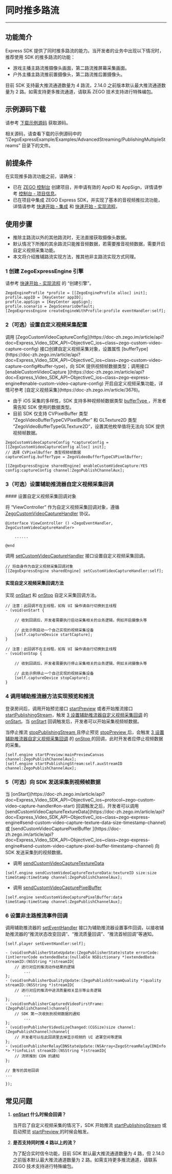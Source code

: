 # 同时推多路流

- - -

## 功能简介


Express SDK 提供了同时推多路流的能力。当开发者的业务中出现以下情况时，推荐使用 SDK 的推多路流的功能：

- 游戏主播主路流推摄像头画面，第二路流推屏幕采集画面。
- 户外主播主路流推前置摄像头，第二路流推后置摄像头。

<Note title="说明">

目前 SDK 支持最大推流通道数量为 4 路流，2.14.0 之前版本默认最大推流通道数量为 2 路。如需支持更多推流通道，请联系 ZEGO 技术支持进行特殊编包。
</Note>


## 示例源码下载

请参考 [下载示例源码](https://doc-zh.zego.im/article/3126) 获取源码。

相关源码，请查看下载的示例源码中的 “/ZegoExpressExample/Examples/AdvancedStreaming/PublishingMultipleStreams” 目录下的文件。

## 前提条件

在实现推多路流功能之前，请确保：

- 已在 [ZEGO 控制台](https://console.zego.im) 创建项目，并申请有效的 AppID 和 AppSign，详情请参考 [控制台 - 项目信息](/console/project-info)。
- 已在项目中集成 ZEGO Express SDK，并实现了基本的音视频推拉流功能，详情请参考 [快速开始 - 集成](https://doc-zh.zego.im/article/196) 和 [快速开始 - 实现流程](https://doc-zh.zego.im/article/7628)。



## 使用步骤

<Warning title="注意">


- 推除主路流以外的其他路流时，无法直接获取摄像头数据。
- 默认情况下所推的其余路流只能推音频数据，若需要推音视频数据，需要开启自定义视频采集功能。
- 本文将介绍推辅路流实现方法，推其他非主路流实现方式同理。
</Warning>

### 1 创建 ZegoExpressEngine 引擎

请参考 [快速开始 - 实现流程](/real-time-video-ios-oc/quick-start/implementing-video-call#1-初始化) 的 “创建引擎”。

```objc
ZegoEngineProfile *profile = [[ZegoEngineProfile alloc] init];
profile.appID = [KeyCenter appID];
profile.appSign = [KeyCenter appSign];
profile.scenario = ZegoScenarioDefault;
[ZegoExpressEngine createEngineWithProfile:profile eventHandler:self];
```

### 2（可选）设置自定义视频采集配置

<Accordion title="设置自定义视频采集配置" defaultOpen="false">
调用 [ZegoCustomVideoCaptureConfig](https://doc-zh.zego.im/article/api?doc=Express_Video_SDK_API~ObjectiveC_ios~class~zego-custom-video-capture-config) 接口创建自定义视频采集对象，设置属性 [bufferType](https://doc-zh.zego.im/article/api?doc=Express_Video_SDK_API~ObjectiveC_ios~class~zego-custom-video-capture-config#buffer-type)，向 SDK 提供视频帧数据类型；调用接口 [enableCustomVideoCapture ](https://doc-zh.zego.im/article/api?doc=Express_Video_SDK_API~ObjectiveC_ios~class~zego-express-engine#enable-custom-video-capture-config) 开启自定义视频采集功能，详情可参考 [自定义视频采集](https://doc-zh.zego.im/article/3676)。

<Note title="说明">



- 由于 iOS 采集的多样性，SDK 支持多种视频帧数据类型 [bufferType ](https://doc-zh.zego.im/article/api?doc=Express_Video_SDK_API~ObjectiveC_ios~class~zego-custom-video-capture-config#buffer-type)，开发者需告知 SDK 使用的数据类型。
- 目前 SDK 仅支持 CVPixelBuffer 类型 “ZegoVideoBufferTypeCVPixelBuffer” 和 GLTexture2D 类型 “ZegoVideoBufferTypeGLTexture2D”，设置其他枚举值将无法向 SDK 提供视频帧数据。
</Note>



```objc
ZegoCustomVideoCaptureConfig *captureConfig = [[ZegoCustomVideoCaptureConfig alloc] init];
// 选择 CVPixelBuffer 类型视频帧数据
captureConfig.bufferType = ZegoVideoBufferTypeCVPixelBuffer;

[[ZegoExpressEngine sharedEngine] enableCustomVideoCapture:YES config:captureConfig channel:ZegoPublishChannelAux];
```
</Accordion>



### 3（可选）设置辅助推流器自定义视频采集回调

<Accordion title="设置辅助推流器自定义视频采集回调" defaultOpen="false">
#### 设置自定义视频采集回调对象

将 “ViewController” 作为自定义视频采集回调对象，遵循 [ZegoCustomVideoCaptureHandler](https://doc-zh.zego.im/article/api?doc=Express_Video_SDK_API~ObjectiveC_ios~protocol~zego-custom-video-capture-handler) 协议。

```objc
@interface ViewController () <ZegoEventHandler, ZegoCustomVideoCaptureHandler>

    ......

@end
```

调用 [setCustomVideoCaptureHandler](https://doc-zh.zego.im/article/api?doc=Express_Video_SDK_API~ObjectiveC_ios~class~zego-express-engine#set-custom-video-capture-handler) 接口设置自定义视频采集回调。

```objc
// 将自身作为自定义视频采集回调对象
[[ZegoExpressEngine sharedEngine] setCustomVideoCaptureHandler:self];
```

#### 实现自定义视频采集回调方法

实现 [onStart](https://doc-zh.zego.im/article/api?doc=Express_Video_SDK_API~ObjectiveC_ios~protocol~zego-custom-video-capture-handler#on-start) 和 [onStop](https://doc-zh.zego.im/article/api?doc=Express_Video_SDK_API~ObjectiveC_ios~protocol~zego-custom-video-capture-handler#on-stop) 自定义采集回调方法。

```objc
// 注意：此回调不在主线程，如有 UI 操作请自行切换到主线程
- (void)onStart {

    // 收到回调后，开发者需要执行启动采集相关的业务逻辑，例如开启摄像头等

    // 此处示例启动一个自己实现的视频采集设备
    [self.captureDevice startCapture];
}

// 注意：此回调不在主线程，如有 UI 操作请自行切换到主线程
- (void)onStop {

    // 收到回调后，开发者需要执行停止采集相关的业务逻辑，例如关闭摄像头等

    // 此处示例停止一个自己实现的视频采集设备
    [self.captureDevice stopCapture];
}
```
</Accordion>



### 4 调用辅助推流器方法实现预览和推流

登录房间后，调用开始预览接口 [startPreview](https://doc-zh.zego.im/article/api?doc=Express_Video_SDK_API~ObjectiveC_ios~class~zego-express-engine#start-preview-channel) 或者开始推流接口 [startPublishingStream](https://doc-zh.zego.im/article/api?doc=Express_Video_SDK_API~ObjectiveC_ios~class~zego-express-engine#start-publishing-stream-channel)，触发 [3 设置辅助推流器自定义视频采集回调](#3可选设置辅助推流器自定义视频采集回调) 的 [onStart](https://doc-zh.zego.im/article/api?doc=Express_Video_SDK_API~ObjectiveC_ios~protocol~zego-custom-video-capture-handler#on-start)。当 [onStart](https://doc-zh.zego.im/article/api?doc=Express_Video_SDK_API~ObjectiveC_ios~protocol~zego-custom-video-capture-handler#on-start) 回调触发后，开发者可以开始采集视频帧数据。

当停止推流 [stopPublishingStream ](https://doc-zh.zego.im/article/api?doc=Express_Video_SDK_API~ObjectiveC_ios~class~zego-express-engine#stop-publishing-stream) 且停止预览 [stopPreview ](https://doc-zh.zego.im/article/api?doc=Express_Video_SDK_API~ObjectiveC_ios~class~zego-express-engine#stop-preview) 后，会触发 [3 设置辅助推流器自定义视频采集回调](#3可选设置辅助推流器自定义视频采集回调) 的 [onStop ](https://doc-zh.zego.im/article/api?doc=Express_Video_SDK_API~ObjectiveC_ios~protocol~zego-custom-video-capture-handler#on-stop) 的回调，此时开发者应停止视频数据的采集。


```objc
[self.engine startPreview:mainPreviewCanvas channel:ZegoPublishChannelAux];
[self.engine startPublishingStream:self.auxStreamID channel:ZegoPublishChannelAux];

```



### 5（可选）向 SDK 发送采集到视频帧数据

<Accordion title="向 SDK 发送采集到视频帧数据" defaultOpen="false">
当 [onStart](https://doc-zh.zego.im/article/api?doc=Express_Video_SDK_API~ObjectiveC_ios~protocol~zego-custom-video-capture-handler#on-start) 回调触发之后，开发者可以调用 [sendCustomVideoCaptureTextureData](https://doc-zh.zego.im/article/api?doc=Express_Video_SDK_API~ObjectiveC_ios~class~zego-express-engine#send-custom-video-capture-texture-data-size-timestamp-channel) 或 [sendCustomVideoCapturePixelBuffer ](https://doc-zh.zego.im/article/api?doc=Express_Video_SDK_API~ObjectiveC_ios~class~zego-express-engine#send-custom-video-capture-pixel-buffer-timestamp-channel) 向 SDK 发送采集到的视频数据。

- 调用 [sendCustomVideoCaptureTextureData](https://doc-zh.zego.im/article/api?doc=Express_Video_SDK_API~ObjectiveC_ios~class~zego-express-engine#send-custom-video-capture-texture-data-size-timestamp-channel)
 ```objc
[self.engine sendCustomVideoCaptureTextureData:textureID size:size timeStamp:timeStamp channel:ZegoPublishChannelAux];
```

- 调用 [sendCustomVideoCapturePixelBuffer ](https://doc-zh.zego.im/article/api?doc=Express_Video_SDK_API~ObjectiveC_ios~class~zego-express-engine#send-custom-video-capture-pixel-buffer-timestamp-channel)

```objc
[self.engine sendCustomVideoCapturePixelBuffer:data timeStamp:timeStamp channel:ZegoPublishChannelAux];
```
</Accordion>


### 6 设置非主路推流事件回调

调用辅助推流器的 [setEventHandler](https://doc-zh.zego.im/article/api?doc=Express_Video_SDK_API~ObjectiveC_ios~class~zego-express-engine#set-event-handler) 接口为辅助推流器设置事件回调，以接收辅助推流器的“推流状态改变回调”、“推流质量回调”、“推流首帧回调”等通知。


```objc
[self.player setEventHandler:self];

- (void)onPublisherStateUpdate:(ZegoPublisherState)state errorCode:(int)errorCode extendedData:(nullable NSDictionary *)extendedData streamID:(NSString *)streamID{
    // 进行对应的推流动作结果的逻辑
        ...
};
- (void)onPublisherQualityUpdate:(ZegoPublishStreamQuality *)quality streamID:(NSString *)streamID{
    // 进行对应的推流中途流质量相关显示等业务逻辑
        ...
};
- (void)onPublisherCapturedVideoFirstFrame:(ZegoPublishChannel)channel{
    // SDK 第一次收到到视频数据的通知
        ...
};
- (void)onPublisherVideoSizeChanged:(CGSize)size channel:(ZegoPublishChannel)channel{
    // 开发者可以在此回调里去掉显示视频的 UI 遮罩空间等逻辑
};
- (void)onPublisherRelayCDNStateUpdate:(NSArray<ZegoStreamRelayCDNInfo *> *)infoList streamID:(NSString *)streamID{
    // 流转推到 CDN 的通知
};

// 重写的其他回调
...

});

```



## 常见问题

1. **[onStart](https://doc-zh.zego.im/article/api?doc=Express_Video_SDK_API~ObjectiveC_ios~protocol~zego-custom-video-capture-handler#on-start) 什么时候会回调？**

    当开启了自定义视频采集的情况下，SDK 开始推流 [startPublishingStream](https://doc-zh.zego.im/article/api?doc=Express_Video_SDK_API~ObjectiveC_ios~class~zego-express-engine#start-publishing-stream-channel) 或启动预览 [startPreview ](https://doc-zh.zego.im/article/api?doc=Express_Video_SDK_API~ObjectiveC_ios~class~zego-express-engine#start-preview-channel) 的时候会触发。

2. **是否支持同时推 4 路以上的流？**

    为了配合实时信令功能，目前 SDK 默认最大推流通道数量为 4 路，但 2.14.0 之前版本默认最大推流通道数量为 2 路。如需支持更多推流通道，请联系 ZEGO 技术支持进行特殊编包。
